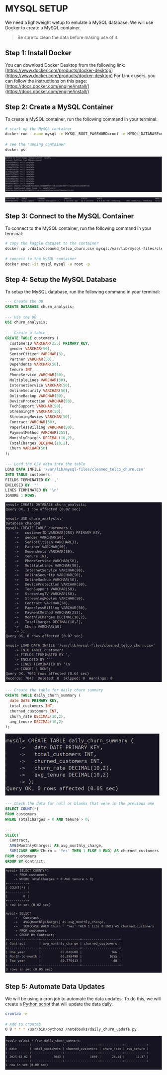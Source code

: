 # MYSQL SETUP

We need a lightweight wetup to emulate a MySQL database. We will use Docker to create a MySQL container.

> Be sure to clean the data before making use of it.

## Step 1: Install Docker

You can download Docker Desktop from the following link: [https://www.docker.com/products/docker-desktop](https://www.docker.com/products/docker-desktop)
For Linux users, you can follow the instructions on this page: [https://docs.docker.com/engine/install/](https://docs.docker.com/engine/install/)

## Step 2: Create a MySQL Container

To create a MySQL container, run the following command in your terminal:

```bash
# start up the MySQL container
docker run --name mysql -e MYSQL_ROOT_PASSWORD=root -e MYSQL_DATABASE=mock_kaggle -p 3306:3306 -d mysql:latest

# see the running container
docker ps 
```

![Create_MySQL_Container](../Retail_Sales_Dashboard_Analysis/images/docker_run.png)

![Running_MySQL_Container](../Retail_Sales_Dashboard_Analysis/images/docker_ps.png)

## Step 3: Connect to the MySQL Container

To connect to the MySQL container, run the following command in your terminal:

```bash
# copy the kaggle dataset to the container
docker cp ./data/cleaned_telco_churn.csv mysql:/var/lib/mysql-files/cleaned_telco_churn.csv

# connect to the MySQL container
docker exec -it mysql mysql -u root -p
```

## Step 4: Setup the MySQL Database

To setup the MySQL database, run the following command in your terminal:

```SQL
--- Create the DB
CREATE DATABASE churn_analysis;

--- Use the DB
USE churn_analysis;

--- Create a table
CREATE TABLE customers (
  customerID VARCHAR(255) PRIMARY KEY,
  gender VARCHAR(50),
  SeniorCitizen VARCHAR(3),
  Partner VARCHAR(50),
  Dependents VARCHAR(50),
  tenure INT,
  PhoneService VARCHAR(50),
  MultipleLines VARCHAR(50),
  InternetService VARCHAR(50),
  OnlineSecurity VARCHAR(50),
  OnlineBackup VARCHAR(50),
  DeviceProtection VARCHAR(50),
  TechSupport VARCHAR(50),
  StreamingTV VARCHAR(50),
  StreamingMovies VARCHAR(50),
  Contract VARCHAR(50),
  PaperlessBilling VARCHAR(50),
  PaymentMethod VARCHAR(255),
  MonthlyCharges DECIMAL(10,2),
  TotalCharges DECIMAL(10,2),
  Churn VARCHAR(50)
);

--- Load the CSV data into the table
LOAD DATA INFILE '/var/lib/mysql-files/cleaned_telco_churn.csv'
INTO TABLE customers
FIELDS TERMINATED BY ',' 
ENCLOSED BY '"'
LINES TERMINATED BY '\n'
IGNORE 1 ROWS;
```

![Create_db_and_copy_data_to_MySQL_Container](./images/create_db_and_records.png)

```sql
--- Create the table for daily churn summary
CREATE TABLE daily_churn_summary (
  date DATE PRIMARY KEY,
  total_customers INT,
  churned_customers INT,
  churn_rate DECIMAL(10,2),
  avg_tenure DECIMAL(10,2)
);
```

![Create_daily_churn_table](./images/daily_churn.png)

```sql
--- Check the data for null or blanks that were in the previous one
SELECT COUNT(*) 
FROM customers 
WHERE TotalCharges = 0 AND tenure > 0;

--- 
SELECT 
  Contract, 
  AVG(MonthlyCharges) AS avg_monthly_charge,
  SUM(CASE WHEN Churn = 'Yes' THEN 1 ELSE 0 END) AS churned_customers
FROM customers
GROUP BY Contract;
```

![validate_null_values](./images/validate_null_values.png)

## Step 5: Automate Data Updates

We will be using a cron job to automate the data updates. To do this, we will create a [Python script](./notebooks/daily_churn_update.py) that will update the data daily.

```bash
crontab -e

# Add to crontab
0 8 * * * /usr/bin/python3 /notebooks/daily_churn_update.py
```

![daily_churn_rate](./images/daily_churn_rate.png)
